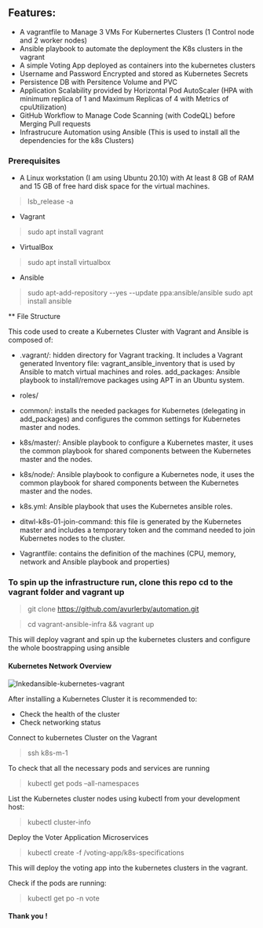 
## Features:

- A vagrantfile to Manage 3 VMs For Kubernertes Clusters (1 Control node and 2 worker nodes)
- Ansible playbook to automate the deployment the K8s clusters in the vagrant
- A simple Voting App deployed as containers into the kubernetes clusters
- Username and Password Encrypted and stored as Kubernetes Secrets
- Persistence DB with Persitence Volume and PVC
- Application Scalability provided by Horizontal Pod AutoScaler (HPA with minimum replica of 1 and Maximum Replicas of 4 with Metrics of cpuUtilization)
- GitHub Workflow to Manage Code Scanning (with CodeQL) before Merging Pull requests
- Infrastrucure Automation using Ansible (This is used to install all the dependencies for the k8s Clusters)

### Prerequisites

- A Linux workstation (I am using Ubuntu 20.10) with At least 8 GB of RAM and 15 GB of free hard disk space for the virtual machines.

> lsb_release -a

* Vagrant
> sudo apt install vagrant 

* VirtualBox
>sudo apt install virtualbox

* Ansible
>sudo apt-add-repository --yes --update ppa:ansible/ansible
>sudo apt install ansible

** File Structure

This code used to create a Kubernetes Cluster with Vagrant and Ansible is composed of:

- .vagrant/: hidden directory for Vagrant tracking. It includes a Vagrant generated Inventory file: vagrant_ansible_inventory that is used by Ansible to match virtual machines and roles.
add_packages: Ansible playbook to install/remove packages using APT in an Ubuntu system.

- roles/

- common/: installs the needed packages for Kubernetes (delegating in add_packages) and configures the common settings for Kubernetes master and nodes.

- k8s/master/: Ansible playbook to configure a Kubernetes master, it uses the common playbook for shared components between the Kubernetes master and the nodes.

- k8s/node/: Ansible playbook to configure a Kubernetes node, it uses the common playbook for shared components between the Kubernetes master and the nodes.

-  k8s.yml: Ansible playbook that uses the Kubernetes ansible roles.

- ditwl-k8s-01-join-command: this file is generated by the Kubernetes master and includes a temporary token and the command needed to join Kubernetes nodes to the cluster.

- Vagrantfile: contains the definition of the machines (CPU, memory, network and Ansible playbook and properties)

### To spin up the infrastructure run, clone this repo cd to the vagrant folder and vagrant up
>git clone https://github.com/avurlerby/automation.git 

>cd vagrant-ansible-infra && vagrant up

This will deploy vagrant and spin up the kubernetes clusters and configure the whole boostrapping using ansible

#### Kubernetes Network Overview
![Inkedansible-kubernetes-vagrant](https://user-images.githubusercontent.com/18261897/202597175-87a6f374-0938-43db-a3ad-5918ba862296.jpg)

After installing a Kubernetes Cluster it is recommended to:
-   Check the health of the cluster
-   Check networking status

Connect to kubernetes Cluster on the Vagrant

>ssh k8s-m-1

To check that all the necessary pods and services are running

>kubectl get pods –all-namespaces

List the Kubernetes cluster nodes using kubectl from your development host:
>kubectl cluster-info

Deploy the Voter Application Microservices
>kubectl create -f  /voting-app/k8s-specifications

This will deploy the voting app into the kubernetes clusters in the vagrant.

Check if the pods are running:

>kubectl get po -n vote


#### Thank you !
